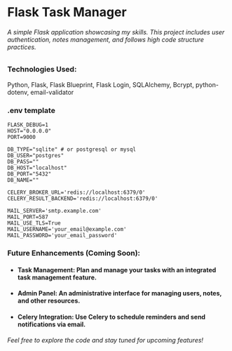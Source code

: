 # Flask Task Manager
###### A simple Flask application showcasing my skills. This project includes user authentication, notes management, and follows high code structure practices.

### Technologies Used:
Python, Flask, Flask Blueprint, Flask Login, SQLAlchemy, Bcrypt, python-dotenv, email-validator

### .env template
```dotenv
FLASK_DEBUG=1
HOST="0.0.0.0"
PORT=9000

DB_TYPE="sqlite" # or postgresql or mysql
DB_USER="postgres"
DB_PASS=""
DB_HOST="localhost"
DB_PORT="5432"
DB_NAME=""

CELERY_BROKER_URL='redis://localhost:6379/0'
CELERY_RESULT_BACKEND='redis://localhost:6379/0'

MAIL_SERVER='smtp.example.com'
MAIL_PORT=587
MAIL_USE_TLS=True
MAIL_USERNAME='your_email@example.com'
MAIL_PASSWORD='your_email_password'

```

### Future Enhancements (Coming Soon):
- #### Task Management: Plan and manage your tasks with an integrated task management feature.
- #### Admin Panel: An administrative interface for managing users, notes, and other resources.
- #### Celery Integration: Use Celery to schedule reminders and send notifications via email.

###### Feel free to explore the code and stay tuned for upcoming features!
